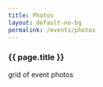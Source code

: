```yaml
---
title: Photos
layout: default-no-bg
permalink: /events/photos
---
```


<h3 class="no-bg">{{ page.title }}</h3>

grid of event photos

<div class='embedsocial-album' data-ref="d6ae1c278ab7b583d23613a63cdc0eb259ddcc83"></div>
<script>(function(d, s, id){ var js; if(d.getElementById(id)){return;} js = d.createElement(s); js.id = id; js.src = "https://embedsocial.com/embedscript/ei.js"; d.getElementsByTagName("head")[0].appendChild(js);}(document, "script", "EmbedSocialScript"));</script>
